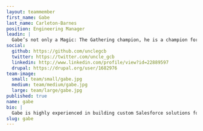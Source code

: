 ```yaml
---
layout: teammember
first_name: Gabe
last_name: Carleton-Barnes
position: Engineering Manager
leadin: |
  Gabe’s not only a Magic: The Gathering champion, he is a champion for our Salesforce integration tools and other open source contributions. His experience in streamlining processes for nonprofits drew him to ThinkShout, where he could apply his skills and do some good for the world at the same time.
social:
  github: https://github.com/unclegcb
  twitter: https://twitter.com/uncle_gcb
  linkedin: http://www.linkedin.com/profile/view?id=22889597
  drupal: https://drupal.org/user/1682976
team-image:
  small: team/small/gabe.jpg
  medium: team/medium/gabe.jpg
  large: team/large/gabe.jpg
published: true
name: gabe
bio: |
  Gabe is highly experienced in building custom Salesforce solutions for constituent management and fundraising. Before joining ThinkShout, Gabe worked in the nonprofit world at Ecotrust, the Wild Salmon Center, and Immigration Equality. He holds a BA in Computer Science and Theatre from Oberlin College. Gabe really does spend his free time playing Magic: The Gathering in a variety of time zones.
slug: gabe
---
```

